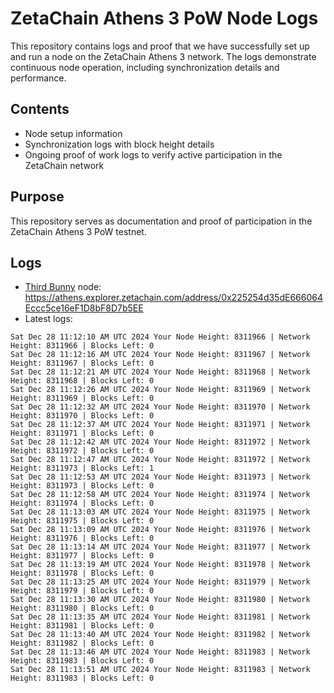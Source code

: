 # ZetaChain Athens 3 PoW Node Logs
This repository contains logs and proof that we have successfully set up and run a node on the ZetaChain Athens 3 network. The logs demonstrate continuous node operation, including synchronization details and performance.

## Contents
- Node setup information
- Synchronization logs with block height details
- Ongoing proof of work logs to verify active participation in the ZetaChain network

## Purpose
This repository serves as documentation and proof of participation in the ZetaChain Athens 3 PoW testnet.

## Logs

- [Third Bunny](https://thirdbunny.xyz/) node: https://athens.explorer.zetachain.com/address/0x225254d35dE666064Eccc5ce16eF1D8bF8D7b5EE
- Latest logs:
```
Sat Dec 28 11:12:10 AM UTC 2024 Your Node Height: 8311966 | Network Height: 8311966 | Blocks Left: 0
Sat Dec 28 11:12:16 AM UTC 2024 Your Node Height: 8311967 | Network Height: 8311967 | Blocks Left: 0
Sat Dec 28 11:12:21 AM UTC 2024 Your Node Height: 8311968 | Network Height: 8311968 | Blocks Left: 0
Sat Dec 28 11:12:26 AM UTC 2024 Your Node Height: 8311969 | Network Height: 8311969 | Blocks Left: 0
Sat Dec 28 11:12:32 AM UTC 2024 Your Node Height: 8311970 | Network Height: 8311970 | Blocks Left: 0
Sat Dec 28 11:12:37 AM UTC 2024 Your Node Height: 8311971 | Network Height: 8311971 | Blocks Left: 0
Sat Dec 28 11:12:42 AM UTC 2024 Your Node Height: 8311972 | Network Height: 8311972 | Blocks Left: 0
Sat Dec 28 11:12:47 AM UTC 2024 Your Node Height: 8311972 | Network Height: 8311973 | Blocks Left: 1
Sat Dec 28 11:12:53 AM UTC 2024 Your Node Height: 8311973 | Network Height: 8311973 | Blocks Left: 0
Sat Dec 28 11:12:58 AM UTC 2024 Your Node Height: 8311974 | Network Height: 8311974 | Blocks Left: 0
Sat Dec 28 11:13:03 AM UTC 2024 Your Node Height: 8311975 | Network Height: 8311975 | Blocks Left: 0
Sat Dec 28 11:13:09 AM UTC 2024 Your Node Height: 8311976 | Network Height: 8311976 | Blocks Left: 0
Sat Dec 28 11:13:14 AM UTC 2024 Your Node Height: 8311977 | Network Height: 8311977 | Blocks Left: 0
Sat Dec 28 11:13:19 AM UTC 2024 Your Node Height: 8311978 | Network Height: 8311978 | Blocks Left: 0
Sat Dec 28 11:13:25 AM UTC 2024 Your Node Height: 8311979 | Network Height: 8311979 | Blocks Left: 0
Sat Dec 28 11:13:30 AM UTC 2024 Your Node Height: 8311980 | Network Height: 8311980 | Blocks Left: 0
Sat Dec 28 11:13:35 AM UTC 2024 Your Node Height: 8311981 | Network Height: 8311981 | Blocks Left: 0
Sat Dec 28 11:13:40 AM UTC 2024 Your Node Height: 8311982 | Network Height: 8311982 | Blocks Left: 0
Sat Dec 28 11:13:46 AM UTC 2024 Your Node Height: 8311983 | Network Height: 8311983 | Blocks Left: 0
Sat Dec 28 11:13:51 AM UTC 2024 Your Node Height: 8311983 | Network Height: 8311983 | Blocks Left: 0
```
